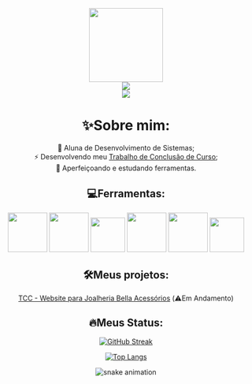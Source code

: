 <div id="content" align="center">
  <div id="header" align="center">
    <img src="https://media.giphy.com/media/v1.Y2lkPTc5MGI3NjExazZ5ZnFkZjR2eG5mNXF3bWd6YmZuODE1dXV4MmNjdmZ3ejdjcDY5diZlcD12MV9pbnRlcm5hbF9naWZfYnlfaWQmY3Q9Zw/TSo9ao1pklqKsIK0gR/giphy.gif" width="150">
    <div id="badges">
      <a href="https://twitter.com/AyanamiMijos">
        <img src="https://img.shields.io/badge/Twitter-black?style=for-the-badge&logo=x&logoColor=white&color=black">
      </a>
    </div>
    <img src="https://komarev.com/ghpvc/?username=Ayanami016&style=for-the-badge&color=success">
  </div>
  
  # :sparkles:Sobre mim:
  :seedling: Aluna de Desenvolvimento de Sistemas; <br>
  :zap: Desenvolvendo meu <a href="https://github.com/Ayanami016/TCC" target="_blank">Trabalho de Conclusão de Curso</a>; <br>
  :notebook: Aperfeiçoando e estudando ferramentas.
  
  ## :computer:Ferramentas:
  <span id="tools">
    <img src="https://cdn.jsdelivr.net/gh/devicons/devicon@latest/icons/html5/html5-original-wordmark.svg" width="80">
    <img src="https://cdn.jsdelivr.net/gh/devicons/devicon@latest/icons/css3/css3-original-wordmark.svg" width="80">
    <img src="https://cdn.jsdelivr.net/gh/devicons/devicon@latest/icons/javascript/javascript-original.svg" width="70">
    <img src="https://cdn.jsdelivr.net/gh/devicons/devicon@latest/icons/mysql/mysql-original-wordmark.svg" width="80">
    <img src="https://cdn.jsdelivr.net/gh/devicons/devicon@latest/icons/php/php-original.svg" width="80">
    <img src="https://cdn.jsdelivr.net/gh/devicons/devicon@latest/icons/vscode/vscode-original.svg" width="70">
  </span>

  ## :hammer_and_wrench:Meus projetos:
<a href="https://ayanami016.github.io/TCC/" target="_blank">TCC - Website para Joalheria Bella Acessórios</a> (⚠️Em Andamento)
  
  ## :fire:Meus Status:
  <span id="status">
  
  [![GitHub Streak](http://github-readme-streak-stats.herokuapp.com?user=Ayanami016&theme=dark&background=000000)](https://git.io/streak-stats)
  
  [![Top Langs](https://github-readme-stats.vercel.app/api/top-langs/?username=Ayanami016)](https://github.com/anuraghazra/github-readme-stats)

  ![snake animation](https://github.com/Ayanami016/Ayanami016/blob/output/github-contribution-grid-snake2.svg)
  </span>
</div>
